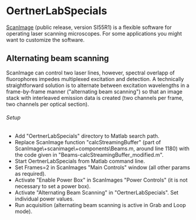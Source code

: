 # **OertnerLabSpecials**
[ScanImage](https://vidriotechnologies.com/) (public release, version SI55R1) is a flexible software for operating laser scanning microscopes. For some applications you might want to customize the software.

## Alternating beam scanning
ScanImage can control two laser lines, however, spectral overlapp of fluorophores impedes multiplexed excitation and detection. A technically straightforward solution is to alternate between excitation wavelengths in a frame-by-frame manner ("alternating beam scanning") so that an image stack with interleaved emission data is created (two channels per frame, two channels per optical section).
###### Setup
* Add "OertnerLabSpecials" directory to Matlab search path.
* Replace ScanImage function "calcStreamingBuffer" (part of ScanImage\\+scanimage\\+components\\Beams.m, around line 1180) with the code given in "Beams-calcStreamingBuffer_modified.m".
* Start OertnerLabSpecials from Matlab command line.
* Set Frames=2 in ScanImages "Main Controls" window (all other params as required).
* Activate "Enable Power Box" in ScanImages "Power Controls" (it is not necessary to set a power box).
* Activate "Alternating Beam Scanning" in "OertnerLabSpecials". Set individual power values.
* Run acquisition (alternating beam scanning is active in Grab and Loop mode).


